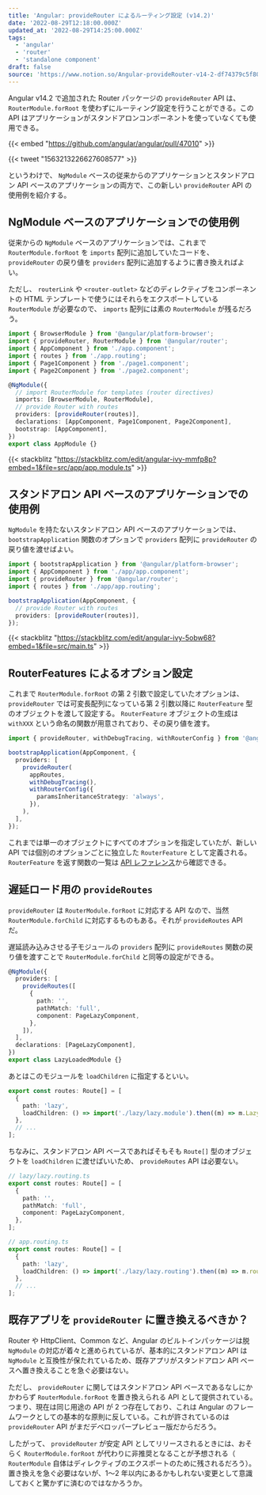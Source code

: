 ```yaml
---
title: 'Angular: provideRouter によるルーティング設定 (v14.2)'
date: '2022-08-29T12:18:00.000Z'
updated_at: '2022-08-29T14:25:00.000Z'
tags:
  - 'angular'
  - 'router'
  - 'standalone component'
draft: false
source: 'https://www.notion.so/Angular-provideRouter-v14-2-df74379c5f804dff9fb816ae978af4a8'
---
```


Angular v14.2 で追加された Router パッケージの `provideRouter` API は、 `RouterModule.forRoot` を使わずにルーティング設定を行うことができる。この API はアプリケーションがスタンドアロンコンポーネントを使っていなくても使用できる。

{{< embed "https://github.com/angular/angular/pull/47010" >}}

{{< tweet "1563213226627608577" >}}

というわけで、 `NgModule` ベースの従来からのアプリケーションとスタンドアロン API ベースのアプリケーションの両方で、この新しい `provideRouter` API の使用例を紹介する。

## NgModule ベースのアプリケーションでの使用例

従来からの `NgModule` ベースのアプリケーションでは、これまで `RouterModule.forRoot` を `imports` 配列に追加していたコードを、 `provideRouter` の戻り値を `providers` 配列に追加するように書き換えればよい。

ただし、 `routerLink` や `<router-outlet>` などのディレクティブをコンポーネントの HTML テンプレートで使うにはそれらをエクスポートしている `RouterModule` が必要なので、 `imports` 配列には素の `RouterModule` が残るだろう。

```typescript
import { BrowserModule } from '@angular/platform-browser';
import { provideRouter, RouterModule } from '@angular/router';
import { AppComponent } from './app.component';
import { routes } from './app.routing';
import { Page1Component } from './page1.component';
import { Page2Component } from './page2.component';

@NgModule({
  // import RouterModule for templates (router directives)
  imports: [BrowserModule, RouterModule],
  // provide Router with routes
  providers: [provideRouter(routes)],
  declarations: [AppComponent, Page1Component, Page2Component],
  bootstrap: [AppComponent],
})
export class AppModule {}
```

{{< stackblitz "https://stackblitz.com/edit/angular-ivy-mmfp8p?embed=1&file=src/app/app.module.ts" >}}

## スタンドアロン API ベースのアプリケーションでの使用例

`NgModule` を持たないスタンドアロン API ベースのアプリケーションでは、 `bootstrapApplication` 関数のオプションで `providers` 配列に `provideRouter` の戻り値を渡せばよい。

```typescript
import { bootstrapApplication } from '@angular/platform-browser';
import { AppComponent } from './app/app.component';
import { provideRouter } from '@angular/router';
import { routes } from './app/app.routing';

bootstrapApplication(AppComponent, {
  // provide Router with routes
  providers: [provideRouter(routes)],
});
```

{{< stackblitz "https://stackblitz.com/edit/angular-ivy-5obw68?embed=1&file=src/main.ts" >}}

## RouterFeatures によるオプション設定

これまで `RouterModule.forRoot` の第 2 引数で設定していたオプションは、 `provideRouter` では可変長配列になっている第 2 引数以降に `RouterFeature` 型のオブジェクトを渡して設定する。 `RouterFeature` オブジェクトの生成は `withXXX` という命名の関数が用意されており、その戻り値を渡す。

```typescript
import { provideRouter, withDebugTracing, withRouterConfig } from '@angular/router';

bootstrapApplication(AppComponent, {
  providers: [
    provideRouter(
      appRoutes,
      withDebugTracing(),
      withRouterConfig({
        paramsInheritanceStrategy: 'always',
      }),
    ),
  ],
});
```

これまでは単一のオブジェクトにすべてのオプションを指定していたが、新しい API では個別のオプションごとに独立した `RouterFeature` として定義される。 `RouterFeature` を返す関数の一覧は [API レファレンス](https://angular.io/api/router#functions)から確認できる。

## 遅延ロード用の `provideRoutes`

`provideRouter` は `RouterModule.forRoot` に対応する API なので、当然 `RouterModule.forChild` に対応するものもある。それが `provideRoutes` API だ。

遅延読み込みさせる子モジュールの `providers` 配列に `provideRoutes` 関数の戻り値を渡すことで `RouterModule.forChild` と同等の設定ができる。

```typescript
@NgModule({
  providers: [
    provideRoutes([
      {
        path: '',
        pathMatch: 'full',
        component: PageLazyComponent,
      },
    ]),
  ],
  declarations: [PageLazyComponent],
})
export class LazyLoadedModule {}
```

あとはこのモジュールを `loadChildren` に指定するといい。

```typescript
export const routes: Route[] = [
  {
    path: 'lazy',
    loadChildren: () => import('./lazy/lazy.module').then((m) => m.LazyLoadedModule),
  },
  // ...
];
```

ちなみに、スタンドアロン API ベースであればそもそも `Route[]` 型のオブジェクトを `loadChildren` に渡せばいいため、 `provideRoutes` API は必要ない。

```typescript
// lazy/lazy.routing.ts
export const routes: Route[] = [
  {
    path: '',
    pathMatch: 'full',
    component: PageLazyComponent,
  },
];

// app.routing.ts
export const routes: Route[] = [
  {
    path: 'lazy',
    loadChildren: () => import('./lazy/lazy.routing').then((m) => m.routes),
  },
  // ...
];
```

## 既存アプリを `provideRouter` に置き換えるべきか？

Router や HttpClient、Common など、Angular のビルトインパッケージは脱 `NgModule` の対応が着々と進められているが、基本的にスタンドアロン API は `NgModule` と互換性が保たれているため、既存アプリがスタンドアロン API ベースへ置き換えることを急ぐ必要はない。

ただし、 `provideRouter` に関してはスタンドアロン API ベースであるなしにかかわらず `RouterModule.forRoot` を置き換えられる API として提供されている。つまり、現在は同じ用途の API が 2 つ存在しており、これは Angular のフレームワークとしての基本的な原則に反している。これが許されているのは `provideRouter` API がまだデベロッパープレビュー版だからだろう。

したがって、 `provideRouter` が安定 API としてリリースされるときには、おそらく `RouterModule.forRoot` が代わりに非推奨となることが予想される（ `RouterModule` 自体はディレクティブのエクスポートのために残されるだろう）。置き換えを急ぐ必要はないが、1〜2 年以内にあるかもしれない変更として意識しておくと驚かずに済むのではなかろうか。
